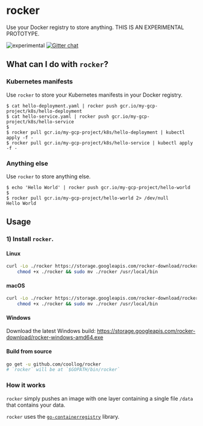 # rocker

Use your Docker registry to store anything. THIS IS AN EXPERIMENTAL PROTOTYPE.

![experimental](https://img.shields.io/badge/stability-experimental-red.svg)
[![Gitter chat](https://badges.gitter.im/coollog/rocker.png)](https://gitter.im/coollog/rocker)

## What can I do with `rocker`?

### Kubernetes manifests

Use `rocker` to store your Kubernetes manifests in your Docker registry.

```console
$ cat hello-deployment.yaml | rocker push gcr.io/my-gcp-project/k8s/hello-deployment
$ cat hello-service.yaml | rocker push gcr.io/my-gcp-project/k8s/hello-service
$ 
$ rocker pull gcr.io/my-gcp-project/k8s/hello-deployment | kubectl apply -f -
$ rocker pull gcr.io/my-gcp-project/k8s/hello-service | kubectl apply -f -
```

### Anything else

Use `rocker` to store anything else.

```console
$ echo 'Hello World' | rocker push gcr.io/my-gcp-project/hello-world
$ 
$ rocker pull gcr.io/my-gcp-project/hello-world 2> /dev/null
Hello World
```

## Usage

### 1) Install `rocker`.

#### Linux

```bash
curl -Lo ./rocker https://storage.googleapis.com/rocker-download/rocker-linux-amd64 && \
    chmod +x ./rocker && sudo mv ./rocker /usr/local/bin
```

#### macOS

```bash
curl -Lo ./rocker https://storage.googleapis.com/rocker-download/rocker-darwin-amd64 && \
    chmod +x ./rocker && sudo mv ./rocker /usr/local/bin
```

#### Windows

Download the latest Windows build: https://storage.googleapis.com/rocker-download/rocker-windows-amd64.exe

#### Build from source

```bash
go get -u github.com/coollog/rocker
# `rocker` will be at `$GOPATH/bin/rocker`
```

### How it works

`rocker` simply pushes an image with one layer containing a single file `/data` that contains your data.

`rocker` uses the [`go-containerregistry`](https://github.com/google/go-containerregistry) library.
